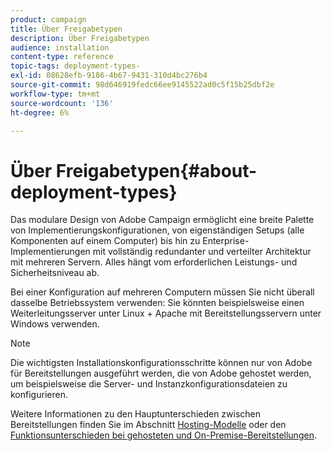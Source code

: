 ```yaml
---
product: campaign
title: Über Freigabetypen
description: Über Freigabetypen
audience: installation
content-type: reference
topic-tags: deployment-types-
exl-id: 08628efb-9186-4b67-9431-310d4bc276b4
source-git-commit: 98d646919fedc66ee9145522ad0c5f15b25dbf2e
workflow-type: tm+mt
source-wordcount: '136'
ht-degree: 6%

---
```


# Über Freigabetypen{#about-deployment-types}

Das modulare Design von Adobe Campaign ermöglicht eine breite Palette von Implementierungskonfigurationen, von eigenständigen Setups (alle Komponenten auf einem Computer) bis hin zu Enterprise-Implementierungen mit vollständig redundanter und verteilter Architektur mit mehreren Servern. Alles hängt vom erforderlichen Leistungs- und Sicherheitsniveau ab.

Bei einer Konfiguration auf mehreren Computern müssen Sie nicht überall dasselbe Betriebssystem verwenden: Sie könnten beispielsweise einen Weiterleitungsserver unter Linux + Apache mit Bereitstellungsservern unter Windows verwenden.

>[!NOTE]
>
>Die wichtigsten Installationskonfigurationsschritte können nur von Adobe für Bereitstellungen ausgeführt werden, die von Adobe gehostet werden, um beispielsweise die Server- und Instanzkonfigurationsdateien zu konfigurieren.
>
>Weitere Informationen zu den Hauptunterschieden zwischen Bereitstellungen finden Sie im Abschnitt [Hosting-Modelle](../../installation/using/hosting-models.md) oder den [Funktionsunterschieden bei gehosteten und On-Premise-Bereitstellungen](../../installation/using/capability-matrix.md).
